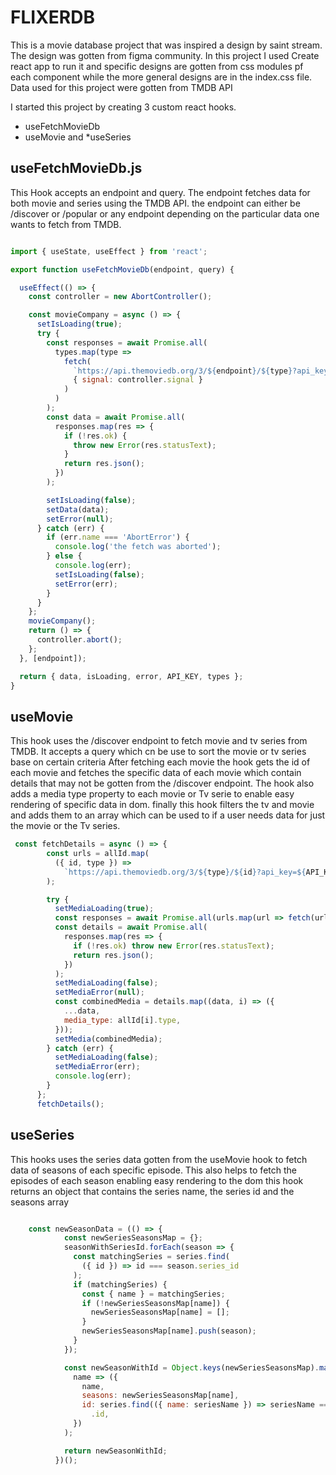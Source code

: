 # FLIXERDB

This is a movie database project that was inspired a design by saint stream. The design was gotten from figma community.
In this project I used Create react app to run it and specific designs are gotten from css modules pf each component while the more general designs are in the index.css file.
Data used for this project were gotten from TMDB API

I started this project by creating 3 custom react hooks.

- useFetchMovieDb
- useMovie and
  \*useSeries

## useFetchMovieDb.js

This Hook accepts an endpoint and query. The endpoint fetches data for both movie and series using the TMDB API. the endpoint can either be /discover or /popular or any endpoint depending on the particular data one wants to fetch from TMDB.

```Javascript

import { useState, useEffect } from 'react';

export function useFetchMovieDb(endpoint, query) {

  useEffect(() => {
    const controller = new AbortController();

    const movieCompany = async () => {
      setIsLoading(true);
      try {
        const responses = await Promise.all(
          types.map(type =>
            fetch(
              `https://api.themoviedb.org/3/${endpoint}/${type}?api_key=${API_KEY}${query}`,
              { signal: controller.signal }
            )
          )
        );
        const data = await Promise.all(
          responses.map(res => {
            if (!res.ok) {
              throw new Error(res.statusText);
            }
            return res.json();
          })
        );

        setIsLoading(false);
        setData(data);
        setError(null);
      } catch (err) {
        if (err.name === 'AbortError') {
          console.log('the fetch was aborted');
        } else {
          console.log(err);
          setIsLoading(false);
          setError(err);
        }
      }
    };
    movieCompany();
    return () => {
      controller.abort();
    };
  }, [endpoint]);

  return { data, isLoading, error, API_KEY, types };
}

```

## useMovie

This hook uses the /discover endpoint to fetch movie and tv series from TMDB. It accepts a query which cn be use to sort the movie or tv series base on certain criteria
After fetching each movie the hook gets the id of each movie and fetches the specific data of each movie which contain details that may not be gotten from the /discover endpoint.
The hook also adds a media type property to each movie or Tv serie to enable easy rendering of specific data in dom.
finally this hook filters the tv and movie and adds them to an array which can be used to if a user needs data for just the movie or the Tv series.

```JavaScript
 const fetchDetails = async () => {
        const urls = allId.map(
          ({ id, type }) =>
            `https://api.themoviedb.org/3/${type}/${id}?api_key=${API_KEY}&append_to_response=videos${query}`
        );

        try {
          setMediaLoading(true);
          const responses = await Promise.all(urls.map(url => fetch(url)));
          const details = await Promise.all(
            responses.map(res => {
              if (!res.ok) throw new Error(res.statusText);
              return res.json();
            })
          );
          setMediaLoading(false);
          setMediaError(null);
          const combinedMedia = details.map((data, i) => ({
            ...data,
            media_type: allId[i].type,
          }));
          setMedia(combinedMedia);
        } catch (err) {
          setMediaLoading(false);
          setMediaError(err);
          console.log(err);
        }
      };
      fetchDetails();


```

## useSeries

This hooks uses the series data gotten from the useMovie hook to fetch data of seasons of each specific episode. This also helps to fetch the episodes of each season enabling easy rendering to the dom
this hook returns an object that contains the series name, the series id and the seasons array

```JavaScript

    const newSeasonData = (() => {
            const newSeriesSeasonsMap = {};
            seasonWithSeriesId.forEach(season => {
              const matchingSeries = series.find(
                ({ id }) => id === season.series_id
              );
              if (matchingSeries) {
                const { name } = matchingSeries;
                if (!newSeriesSeasonsMap[name]) {
                  newSeriesSeasonsMap[name] = [];
                }
                newSeriesSeasonsMap[name].push(season);
              }
            });

            const newSeasonWithId = Object.keys(newSeriesSeasonsMap).map(
              name => ({
                name,
                seasons: newSeriesSeasonsMap[name],
                id: series.find(({ name: seriesName }) => seriesName === name)
                  .id,
              })
            );

            return newSeasonWithId;
          })();
```
